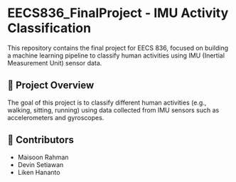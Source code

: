 # EECS836_FinalProject - IMU Activity Classification

This repository contains the final project for EECS 836, focused on building a machine learning pipeline to classify human activities using IMU (Inertial Measurement Unit) sensor data.

## 🚀 Project Overview

The goal of this project is to classify different human activities (e.g., walking, sitting, running) using data collected from IMU sensors such as accelerometers and gyroscopes.

## 🤝 Contributors

- Maisoon Rahman
- Devin Setiawan
- Liken Hananto